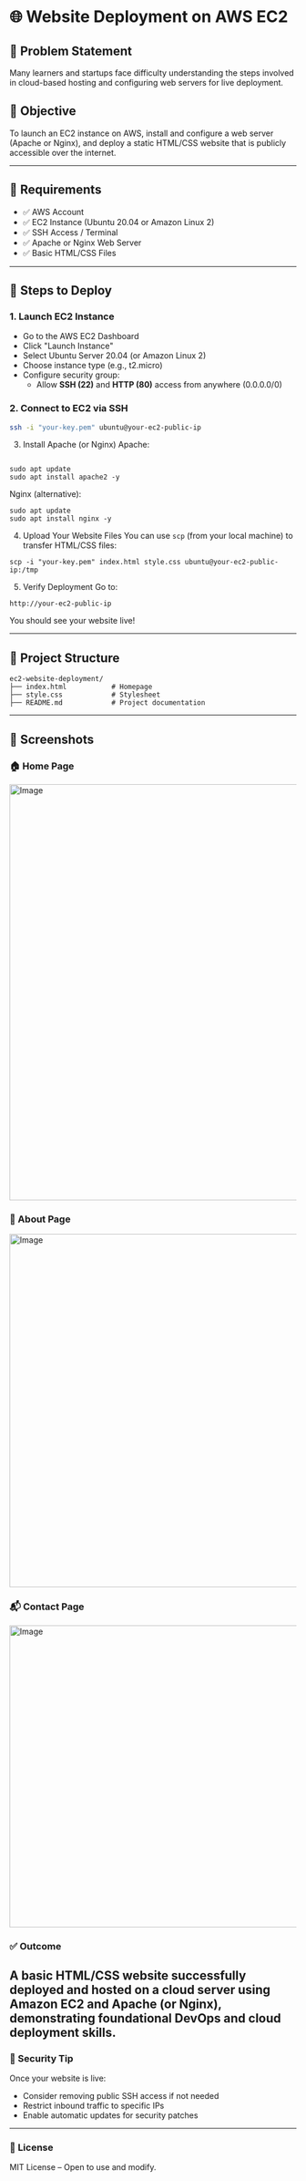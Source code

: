 # 🌐 Website Deployment on AWS EC2

## 📌 Problem Statement
Many learners and startups face difficulty understanding the steps involved in cloud-based hosting and configuring web servers for live deployment.

## 🎯 Objective
To launch an EC2 instance on AWS, install and configure a web server (Apache or Nginx), and deploy a static HTML/CSS website that is publicly accessible over the internet.

---

## 🧰 Requirements

- ✅ AWS Account
- ✅ EC2 Instance (Ubuntu 20.04 or Amazon Linux 2)
- ✅ SSH Access / Terminal
- ✅ Apache or Nginx Web Server
- ✅ Basic HTML/CSS Files

---

## 🚀 Steps to Deploy

### 1. **Launch EC2 Instance**
- Go to the AWS EC2 Dashboard
- Click "Launch Instance"
- Select Ubuntu Server 20.04 (or Amazon Linux 2)
- Choose instance type (e.g., t2.micro)
- Configure security group:
  - Allow **SSH (22)** and **HTTP (80)** access from anywhere (0.0.0.0/0)

### 2. **Connect to EC2 via SSH**
```bash
ssh -i "your-key.pem" ubuntu@your-ec2-public-ip
```
3. Install Apache (or Nginx)
Apache:
```

sudo apt update
sudo apt install apache2 -y
```
Nginx (alternative):
```
sudo apt update
sudo apt install nginx -y
```
4. Upload Your Website Files
You can use ```scp``` (from your local machine) to transfer HTML/CSS files:
```
scp -i "your-key.pem" index.html style.css ubuntu@your-ec2-public-ip:/tmp
```
5. Verify Deployment
Go to:
``` 
http://your-ec2-public-ip 
```
You should see your website live!

---

## 📂 Project Structure
```
ec2-website-deployment/
├── index.html           # Homepage
├── style.css            # Stylesheet
├── README.md            # Project documentation
```
---
## 📸 Screenshots

### 🏠 Home Page
<img width="1906" height="730" alt="Image" src="https://github.com/user-attachments/assets/de91603b-e478-448a-baad-41ef8e8ad0ea" />


### 👤 About Page
<img width="1905" height="620" alt="Image" src="https://github.com/user-attachments/assets/a451a82d-99a8-4990-9d0d-bba1d71c5df7" />


### 📬 Contact Page
<img width="1900" height="530" alt="Image" src="https://github.com/user-attachments/assets/694f127b-ad40-4e6a-b7c6-f9788e695524" />


### ✅ Outcome
A basic HTML/CSS website successfully deployed and hosted on a cloud server using Amazon EC2 and Apache (or Nginx), demonstrating foundational DevOps and cloud deployment skills.
---
### 🔐 Security Tip
Once your website is live:

- Consider removing public SSH access if not needed
- Restrict inbound traffic to specific IPs
- Enable automatic updates for security patches
---
### 📄 License
MIT License – Open to use and modify.
